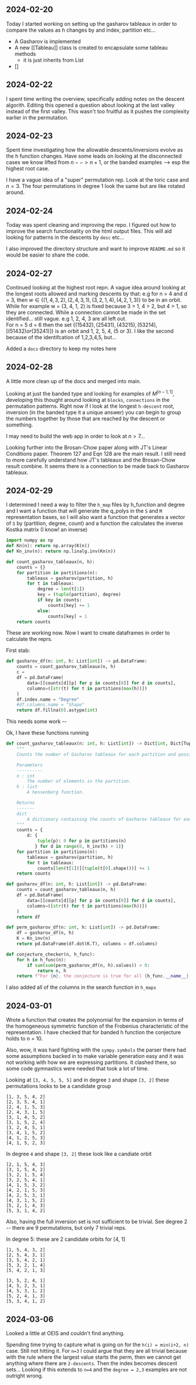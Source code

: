 
## 2024-02-20

Today I started working on setting up the gasharov tableaux in order to compare the values as h changes by and index, partition etc...

* A Gasharov is implemented
* A new  [[Tableau]] class is created to encapsulate some tableau methods
	* it is just inherits from List
* []


## 2024-02-22

I spent time writing the overview, specifically adding notes on the descent algorith.  Editing this opened a question about looking at the last valley instead of the first valley.  This wasn't too fruitful as it pushes the complexity earlier in the permutation.  

## 2024-02-23

Spent time investigating how the allowable descents/inversions evolve as the h function changes.  Have some leads on looking at the disconnected cases we know lifted from $n --> n+1$, or the banded examples --> esp the highest root case.

I have a vague idea of a "super" permutation rep.  Look at the toric case and $n=3$. The four permutations in degree 1 look the same but are like rotated around.  

## 2024-02-24

Today was spent cleaning and improving the repo.  I figured out how to improve the search functionality on the html output files.  This will aid looking for patterns in the descents by `desc` etc...

I also improved the directory structure and want to improve `README.md` so it would be easier to share the code.  

## 2024-02-27

Continued looking at the highest root repn.  A vague idea around looking at the longest roots allowed and marking descents by that:  e.g for n = 4 and d = 3, then 
$w \in \{ (1, 4, 3, 2), (2, 4, 3, 1), (3, 2, 1, 4), (4,2, 1, 3)\}$ to be in an orbit.  While for example w = (3, 4, 1, 2) is fixed because 3 > 1, 4 > 2, but 4 > 1, so they are connected.  While a connection cannot be made in the set identified...  still vague.  e.g  1, 2, 4, 3 are all left out.  
For n = 5 d = 6 then the set $\{(15432), (25431), (43215), (53214), [(51432) or (35241)]\}$ is an orbit and 1, 2, 5, 4, (5 or 3).  I like the second because of the identifcation of 1,2,3,4,5, but...

Added a `docs` directory to keep my notes here

## 2024-02-28

A little more clean up of the docs and merged into main.

Looking at just the banded type and looking for examples of $M^{[n-1, 1]}$, developing this thought around looking at `blocks`, `connections` in the permutation patterns.  Right now if I look at the longest `h-descent` root, inversion (in the banded type it a unique answer) you can begin to group the numbers together by those that are reached by the descent or something.  

I may need to build the web app in order to look at $n > 7$...

Looking further into the Brosan-Chow paper along with JT's Linear Conditions paper.  Theorem 127 and Eqn 128 are the main result.  I still need to more carefully understand how JT's tableaux and the Brosan-Chow result combine.  It seems there is a connection to be made back to Gasharov tableaux.

## 2024-02-29

I determined I need a way to filter the `h_map` files by h_function and degree and I want a function that will generate the q_polys in the `S` and `M` representation bases, so I will also want a function that generates a vector of `S` by (partition, degree, count) and a function the calculates the inverse Kostka matrix (I know! an inverse)

```python
import numpy as np
def Kn(n): return np.array(K(n))
def Kn_inv(n): return np.linalg.inv(Kn(n))
```

```python
def count_gasharov_tableaux(n, h):
    counts = {}
    for partition in partitions(n):
        tableaux = gasharov(partition, h)
        for t in tableaux:
            degree = len(t[1])
            key = (tuple(partition), degree)
            if key in counts:
                counts[key] += 1
            else:
                counts[key] = 1
    return counts
```
These are working now.  Now I want to create dataframes in order to calculate the reprs.  

First stab:
```python
def gasharov_df(n: int, h: List[int]) -> pd.DataFrame:
    counts = count_gasharov_tableaux(n, h)
	c = 
    df = pd.DataFrame(
		data=[[counts[d][p] for p in counts[0]] for d in counts],
		columns=([str(t) for t in partitions(max(h))])
	)
    df.index.name = "Degree"
    #df.columns.name = "Shape"
    return df.fillna(0).astype(int)
```
This needs some work -- 

Ok, I have these functions running

```python
def count_gasharov_tableaux(n: int, h: List[int]) -> Dict[int, Dict[Tuple[int, ...], int]]:
    """
    Counts the number of Gasharov tableaux for each partition and possible degree for a given h.

    Parameters
    ----------
    n : int
        The number of elements in the partition.
    h : list
        A hessenberg function.

    Returns
    -------
    dict
        A dictionary containing the counts of Gasharov tableaux for each degree and partition.
    """
    counts = {
        d: {
            tuple(p): 0 for p in partitions(n)
           } for d in range(0, h_inv(h) + 1)}
    for partition in partitions(n):
        tableaux = gasharov(partition, h)
        for t in tableaux:
            counts[len(t[1])][tuple(t[0].shape())] += 1
    return counts

def gasharov_df(n: int, h: List[int]) -> pd.DataFrame:
    counts = count_gasharov_tableaux(n, h)
    df = pd.DataFrame(
		data=[[counts[d][p] for p in counts[0]] for d in counts],
		columns=([str(t) for t in partitions(max(h))])
    )
    return df

def perm_gasharov_df(n: int, h: List[int]) -> pd.DataFrame:
    df = gasharov_df(n, h)
    K = Kn_inv(n)
    return pd.DataFrame(df.dot(K.T), columns = df.columns)

def conjecture_checker(n, h_func):
    for h in h_func(n):
        if sum(sum(perm_gasharov_df(n, h).values)) > 0:
            return n, h
    return f"For {n}, the conjecture is true for all {h_func.__name__}."
```
I also added all of the columns in the search function in `h_maps`

## 2024-03-01

Wrote a function that creates the polynomial for the expansion in terms of the homogeneous symmetric function of the Frobenius characteristic of the representation.  I have checked that for banded h function the conjecture holds to n = 10.  

Also, wow, it was hard fighting with the `sympy.symbols` the parser there had some assumptions backed in to make variable generation easy and it was not working with how we are expressing partitions.  It clashed there, so some code gymnastics were needed that took a lot of time.

Looking at `[3, 4, 5, 5, 5]` and in degree `3` and shape `[3, 2]` these permutations looks to be a candidate group 
```
[1, 3, 5, 4, 2] 
[2, 3, 5, 4, 1] 
[2, 4, 1, 5, 3] 
[2, 4, 3, 1, 5] 
[3, 1, 4, 5, 2] 
[3, 1, 5, 2, 4]
[3, 2, 4, 5, 1] 
[3, 4, 1, 5, 2]
[4, 1, 2, 5, 3] 
[4, 1, 5, 2, 3] 
```
In degree `4` and shape `[3, 2]` these look like a candiate orbit
```
[2, 1, 5, 4, 3]
[3, 1, 5, 4, 2]
[3, 2, 1, 5, 4]
[3, 2, 5, 4, 1]
[4, 1, 5, 3, 2]
[4, 2, 1, 5, 3]
[4, 2, 5, 3, 1]
[4, 3, 1, 5, 2]
[5, 2, 1, 4, 3]
[5, 3, 1, 4, 2]
```
Also, having the full inversion set is not sufficient to be trivial.  See degree 2 -- there are 9 permutations, but only 7 trivial reps.

In degree 5:  these are 2 candidate orbits for [4, 1]

```
[1, 5, 4, 3, 2]
[2, 5, 4, 3, 1]
[3, 5, 4, 2, 1]
[5, 3, 2, 1, 4]
[5, 4, 2, 1, 3]

[3, 5, 2, 4, 1]
[4, 5, 2, 3, 1]
[4, 5, 3, 1, 2]
[5, 2, 4, 1, 3]
[5, 3, 4, 1, 2]
```

## 2024-03-06

Looked a little at OEIS and couldn't find anything.

Spending time trying to capture what is going on for the `h(i) = min(i+2, n)` case. Still not hitting it.  For `n=3` I could argue that they are all trivial because with the rule where the largest value starts the perm, then we cannot get anything where there are `2-descents`.  Then the index becomes descent sets...
Looking if this extends to `n=4` and the `degree = 2,3` examples are not outright wrong. 